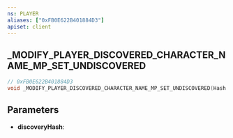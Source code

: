 ```yaml
---
ns: PLAYER
aliases: ["0xFB0E622B401884D3"]
apiset: client
---
```

## _MODIFY_PLAYER_DISCOVERED_CHARACTER_NAME_MP_SET_UNDISCOVERED

```c
// 0xFB0E622B401884D3
void _MODIFY_PLAYER_DISCOVERED_CHARACTER_NAME_MP_SET_UNDISCOVERED(Hash discoveryHash);
```


## Parameters
* **discoveryHash**: